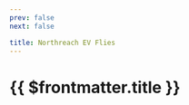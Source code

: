 ```yaml
---
prev: false
next: false

title: Northreach EV Flies
---
```


# {{ $frontmatter.title }}

<MyImageComponent image="northreach-ev-flies.png" :alt="$frontmatter.title + ' Map'" />
